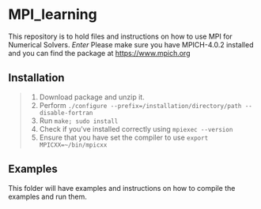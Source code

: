 # MPI_learning
This repository is to hold files and instructions on how to use MPI for Numerical Solvers. *Enter*
Please make sure you have MPICH-4.0.2 installed and you can find the package at https://www.mpich.org

## Installation
> 1. Download package and unzip it. 
> 2. Perform ``` ./configure --prefix=/installation/directory/path --disable-fortran ```
> 3. Run ``` make; sudo install ```
> 4. Check if you've installed correctly using ``` mpiexec --version ```
> 5. Ensure that you have set the compiler to use ``` export MPICXX=~/bin/mpicxx ```

## Examples
This folder will have examples and instructions on how to compile the examples and run them. 
